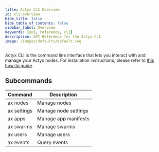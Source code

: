 ```yaml
---
title: Actyx CLI Overview
id: cli-overview
hide_title: false
hide_table_of_contents: false
sidebar_label: Overview
keywords: [api, reference, cli]
description: API Reference for the Actyx CLI.
image: /images/defaults/default.svg
---
```


Actyx CLI is the command line interface that lets you interact with and manage your Actyx nodes.
For installation instructions, please refer to [this how-to guide](../../how-to/local-development/install-cli-node-manager.mdx).

<h2>Subcommands</h2>

| Command     | Description          |
|-------------|----------------------|
| ax nodes    | Manage nodes         |
| ax settings | Manage node settings |
| ax apps     | Manage app manifests |
| ax swarms   | Manage swarms        |
| ax users    | Manage users         |
| ax events   | Query events         |
